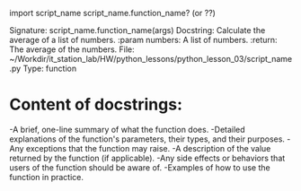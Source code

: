 import script_name
script_name.function_name? (or ??)

Signature: script_name.function_name(args)
Docstring:
Calculate the average of a list of numbers.
:param numbers: A list of numbers.
:return: The average of the numbers.
File:      ~/Workdir/it_station_lab/HW/python_lessons/python_lesson_03/script_name.py
Type:      function

# Content of docstrings:
-A brief, one-line summary of what the function does.
-Detailed explanations of the function's parameters, their 
 types, and their purposes.
-Any exceptions that the function may raise.
-A description of the value returned by the function 
 (if applicable).
-Any side effects or behaviors that users of the function 
 should be aware of.
-Examples of how to use the function in practice.